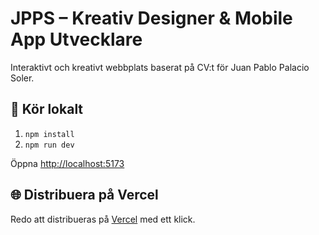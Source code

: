 # JPPS – Kreativ Designer & Mobile App Utvecklare

Interaktivt och kreativt webbplats baserat på CV:t för Juan Pablo Palacio Soler.

## 🚀 Kör lokalt

1. `npm install`
2. `npm run dev`

Öppna [http://localhost:5173](http://localhost:5173)

## 🌐 Distribuera på Vercel

Redo att distribueras på [Vercel](https://vercel.com) med ett klick.
